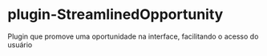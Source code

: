 # plugin-StreamlinedOpportunity
Plugin que promove uma oportunidade na interface, facilitando o acesso do usuário
